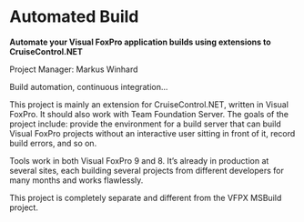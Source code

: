 # Automated Build
**Automate your Visual FoxPro application builds using extensions to CruiseControl.NET**

Project Manager: Markus Winhard

Build automation, continuous integration...

This project is mainly an extension for CruiseControl.NET, written in Visual FoxPro. It should also work with Team Foundation Server. The goals of the project include: provide the environment for a build server that can build Visual FoxPro projects without an interactive user sitting in front of it, record build errors, and so on.

Tools work in both Visual FoxPro 9 and 8. It’s already in production at several sites, each building several projects from different developers for many months and works flawlessly. 

This project is completely separate and different from the VFPX MSBuild project.